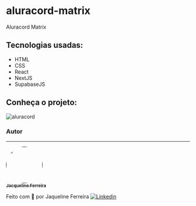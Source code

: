 # aluracord-matrix
Aluracord Matrix

## Tecnologias usadas:

* HTML 
* CSS
* React
* NextJS
* SupabaseJS



## Conheça o projeto:
![aluracord](https://user-images.githubusercontent.com/64090350/157745387-2ccee38a-ec86-4ed4-96ca-f01ea16202b3.jpg)


### Autor
---

<a href="">
 <img style="border-radius: 50%;" src="https://avatars.githubusercontent.com/jacqueline-dev" width="100px;" alt=""/>
 <br />
 <sub><b>Jacqueline Ferreira</b></sub></a> <a href="" title="Augecode"></a>


Feito com 💜 por Jaqueline Ferreira 
[![Linkedin](https://img.shields.io/badge/Meu%20Perfil-Linkdin-blueviolet)](https://www.linkedin.com/in/jacqueline-ferreira-a152761a5/)
